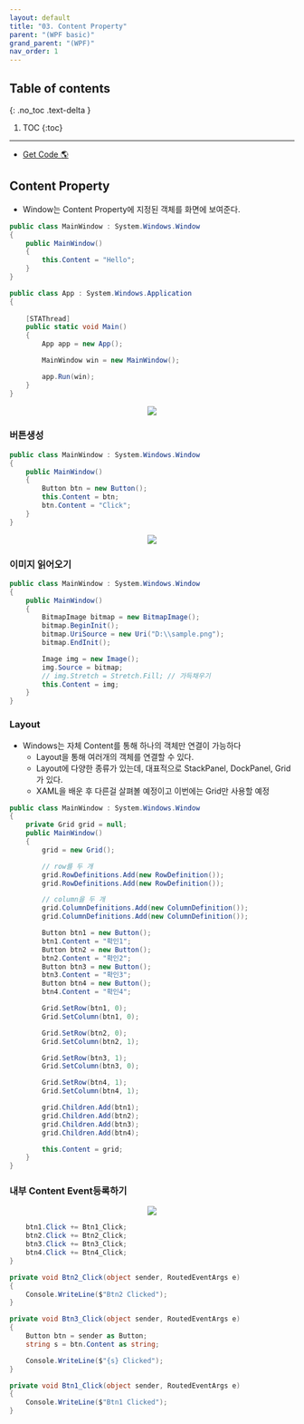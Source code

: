 ```yaml
---
layout: default
title: "03. Content Property"
parent: "(WPF basic)"
grand_parent: "(WPF)"
nav_order: 1
---
```


## Table of contents
{: .no_toc .text-delta }

1. TOC
{:toc}

---

* [Get Code 🌎](https://github.com/Arthur880708/WPF-Example/tree/master/04)

## Content Property

* Window는 Content Property에 지정된 객체를 화면에 보여준다.

```csharp
public class MainWindow : System.Windows.Window
{
    public MainWindow()
    {
        this.Content = "Hello";
    }
}

public class App : System.Windows.Application
{
   
    [STAThread]
    public static void Main()
    {
        App app = new App();

        MainWindow win = new MainWindow();

        app.Run(win);
    }
}
```

<p align="center">
  <img src="https://taehyungs-programming-blog.github.io/blog/assets/images/wpf/basic/b3-1.png"/>
</p>

### 버튼생성

```csharp
public class MainWindow : System.Windows.Window
{
    public MainWindow()
    {
        Button btn = new Button();
        this.Content = btn;
        btn.Content = "Click";
    }
}
```

<p align="center">
  <img src="https://taehyungs-programming-blog.github.io/blog/assets/images/wpf/basic/b3-2.png"/>
</p>

### 이미지 읽어오기

```csharp
public class MainWindow : System.Windows.Window
{
    public MainWindow()
    {
        BitmapImage bitmap = new BitmapImage();
        bitmap.BeginInit();
        bitmap.UriSource = new Uri("D:\\sample.png");
        bitmap.EndInit();

        Image img = new Image();
        img.Source = bitmap;
        // img.Stretch = Stretch.Fill; // 가득채우기
        this.Content = img;
    }
}
```

### Layout

* Windows는 자체 Content를 통해 하나의 객체만 연결이 가능하다
    * Layout을 통해 여러개의 객체를 연결할 수 있다.
    * Layout에 다양한 종류가 있는데, 대표적으로 StackPanel, DockPanel, Grid가 있다.
    * XAML을 배운 후 다른걸 살펴볼 예정이고 이번에는 Grid만 사용할 예정

```csharp
public class MainWindow : System.Windows.Window
{
    private Grid grid = null;
    public MainWindow()
    {
        grid = new Grid();

        // row를 두 개
        grid.RowDefinitions.Add(new RowDefinition());
        grid.RowDefinitions.Add(new RowDefinition());

        // column을 두 개
        grid.ColumnDefinitions.Add(new ColumnDefinition());
        grid.ColumnDefinitions.Add(new ColumnDefinition());

        Button btn1 = new Button();
        btn1.Content = "확인1";
        Button btn2 = new Button();
        btn2.Content = "확인2";
        Button btn3 = new Button();
        btn3.Content = "확인3";
        Button btn4 = new Button();
        btn4.Content = "확인4";

        Grid.SetRow(btn1, 0);
        Grid.SetColumn(btn1, 0);

        Grid.SetRow(btn2, 0);
        Grid.SetColumn(btn2, 1);

        Grid.SetRow(btn3, 1);
        Grid.SetColumn(btn3, 0);

        Grid.SetRow(btn4, 1);
        Grid.SetColumn(btn4, 1);

        grid.Children.Add(btn1);
        grid.Children.Add(btn2);
        grid.Children.Add(btn3);
        grid.Children.Add(btn4);

        this.Content = grid;
    }
}
```

### 내부 Content Event등록하기

<p align="center">
  <img src="https://taehyungs-programming-blog.github.io/blog/assets/images/wpf/basic/b3-3.png"/>
</p>

```csharp
    btn1.Click += Btn1_Click;
    btn2.Click += Btn2_Click;
    btn3.Click += Btn3_Click;
    btn4.Click += Btn4_Click;
}

private void Btn2_Click(object sender, RoutedEventArgs e)
{
    Console.WriteLine($"Btn2 Clicked");
}

private void Btn3_Click(object sender, RoutedEventArgs e)
{
    Button btn = sender as Button;
    string s = btn.Content as string;

    Console.WriteLine($"{s} Clicked");
}

private void Btn1_Click(object sender, RoutedEventArgs e)
{
    Console.WriteLine($"Btn1 Clicked");
}
```